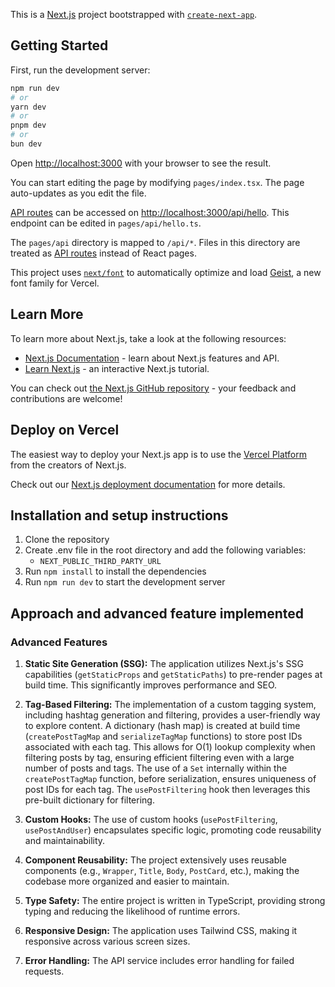 This is a [Next.js](https://nextjs.org) project bootstrapped with [`create-next-app`](https://nextjs.org/docs/pages/api-reference/create-next-app).

## Getting Started

First, run the development server:

```bash
npm run dev
# or
yarn dev
# or
pnpm dev
# or
bun dev
```

Open [http://localhost:3000](http://localhost:3000) with your browser to see the result.

You can start editing the page by modifying `pages/index.tsx`. The page auto-updates as you edit the file.

[API routes](https://nextjs.org/docs/pages/building-your-application/routing/api-routes) can be accessed on [http://localhost:3000/api/hello](http://localhost:3000/api/hello). This endpoint can be edited in `pages/api/hello.ts`.

The `pages/api` directory is mapped to `/api/*`. Files in this directory are treated as [API routes](https://nextjs.org/docs/pages/building-your-application/routing/api-routes) instead of React pages.

This project uses [`next/font`](https://nextjs.org/docs/pages/building-your-application/optimizing/fonts) to automatically optimize and load [Geist](https://vercel.com/font), a new font family for Vercel.

## Learn More

To learn more about Next.js, take a look at the following resources:

- [Next.js Documentation](https://nextjs.org/docs) - learn about Next.js features and API.
- [Learn Next.js](https://nextjs.org/learn-pages-router) - an interactive Next.js tutorial.

You can check out [the Next.js GitHub repository](https://github.com/vercel/next.js) - your feedback and contributions are welcome!

## Deploy on Vercel

The easiest way to deploy your Next.js app is to use the [Vercel Platform](https://vercel.com/new?utm_medium=default-template&filter=next.js&utm_source=create-next-app&utm_campaign=create-next-app-readme) from the creators of Next.js.

Check out our [Next.js deployment documentation](https://nextjs.org/docs/pages/building-your-application/deploying) for more details.

## Installation and setup instructions

1. Clone the repository
2. Create .env file in the root directory and add the following variables:
   - `NEXT_PUBLIC_THIRD_PARTY_URL`
3. Run `npm install` to install the dependencies
4. Run `npm run dev` to start the development server

## Approach and advanced feature implemented

### Advanced Features

1.  **Static Site Generation (SSG):** The application utilizes Next.js's SSG capabilities (`getStaticProps` and `getStaticPaths`) to pre-render pages at build time. This significantly improves performance and SEO.

2.  **Tag-Based Filtering:** The implementation of a custom tagging system, including hashtag generation and filtering, provides a user-friendly way to explore content. A dictionary (hash map) is created at build time (`createPostTagMap` and `serializeTagMap` functions) to store post IDs associated with each tag. This allows for O(1) lookup complexity when filtering posts by tag, ensuring efficient filtering even with a large number of posts and tags. The use of a `Set` internally within the `createPostTagMap` function, before serialization, ensures uniqueness of post IDs for each tag. The `usePostFiltering` hook then leverages this pre-built dictionary for filtering.

3.  **Custom Hooks:** The use of custom hooks (`usePostFiltering`, `usePostAndUser`) encapsulates specific logic, promoting code reusability and maintainability.

4.  **Component Reusability:** The project extensively uses reusable components (e.g., `Wrapper`, `Title`, `Body`, `PostCard`, etc.), making the codebase more organized and easier to maintain.

5.  **Type Safety:** The entire project is written in TypeScript, providing strong typing and reducing the likelihood of runtime errors.

6.  **Responsive Design:** The application uses Tailwind CSS, making it responsive across various screen sizes.

7.  **Error Handling:** The API service includes error handling for failed requests.
